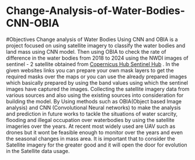 # Change-Analysis-of-Water-Bodies-CNN-OBIA

#Objectives
Change analysis of Water Bodies Using CNN and OBIA is a project focused on using satellite imagery to classify the water bodies and land mass using CNN model. Then using OBIA to check the rate of difference in the water bodies from 2018 to 2024 using the NWDI images of sentinel - 2 satellite obtained from [Copernicus Hub ]([https://scihub.copernicus.eu/]) [Sentinel Hub]([https://www.sentinel-hub.com/]) .  In the given websites links you can prepare your own mask layers to get the required masks over the maps or you can use the already prepared images which basically prepared by using the band values using which the sentinel images have captured the images.
Collecting the satellite imagery data from various sources and also using the existing sources into consideration for building the model. By Using methods such as OBIA(Object based Image analysis) and CNN (Convolutional Neural networks) to make the analysis and prediction in future works to tackle the situations of water scarcity, flooding and illegal occupation over waterbodies by using the satellite imageries over the years. At recent most widely used are UAV such as drones but it wont be feasible enough to monitor over the years and even the seasonal changes in mass area. It is important that to consider the Satellite imagery for the greater good and it will open the door for evolution in the Satellite data usage.

